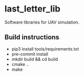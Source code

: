 # last_letter_lib

Software libraries for UAV simulation.

## Build instructions

- pip3 install tools/requirements.txt
- pre-commit install
- mkdir build && cd build
- cmake ..
- make
